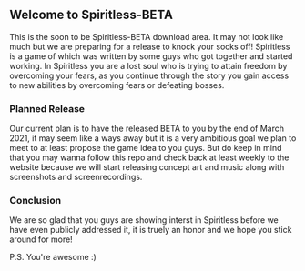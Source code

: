 ## Welcome to Spiritless-BETA

This is the soon to be Spiritless-BETA download area. It may not look like much but we are preparing for a release to knock your socks off! Spiritless is a game of which was written by some guys who got together and started working. In Spiritless you are a lost soul who is trying to attain freedom by overcoming your fears, as you continue through the story you gain access to new abilities by overcoming fears or defeating bosses.

### Planned Release

Our current plan is to have the released BETA to you by the end of March 2021, it may seem like a ways away but it is a very ambitious goal we plan to meet to at least propose the game idea to you guys. But do keep in mind that you may wanna follow this repo and check back at least weekly to the website because we will start releasing concept art and music along with screenshots and screenrecordings.

### Conclusion

We are so glad that you guys are showing interst in Spiritless before we have even publicly addressed it, it is truely an honor and we hope you stick around for more!

P.S.
You're awesome :)
